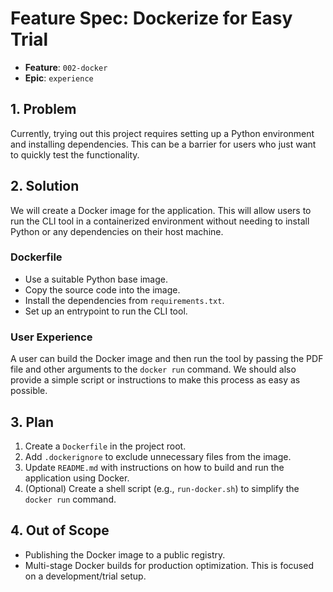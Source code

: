 # Feature Spec: Dockerize for Easy Trial

- **Feature**: `002-docker`
- **Epic**: `experience`

## 1. Problem

Currently, trying out this project requires setting up a Python environment and installing dependencies. This can be a barrier for users who just want to quickly test the functionality.

## 2. Solution

We will create a Docker image for the application. This will allow users to run the CLI tool in a containerized environment without needing to install Python or any dependencies on their host machine.

### Dockerfile

- Use a suitable Python base image.
- Copy the source code into the image.
- Install the dependencies from `requirements.txt`.
- Set up an entrypoint to run the CLI tool.

### User Experience

A user can build the Docker image and then run the tool by passing the PDF file and other arguments to the `docker run` command. We should also provide a simple script or instructions to make this process as easy as possible.

## 3. Plan

1.  Create a `Dockerfile` in the project root.
2.  Add `.dockerignore` to exclude unnecessary files from the image.
3.  Update `README.md` with instructions on how to build and run the application using Docker.
4.  (Optional) Create a shell script (e.g., `run-docker.sh`) to simplify the `docker run` command.

## 4. Out of Scope

-   Publishing the Docker image to a public registry.
-   Multi-stage Docker builds for production optimization. This is focused on a development/trial setup.
